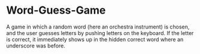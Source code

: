 # Word-Guess-Game

A game in which a random word (here an orchestra instrument) is chosen, and the user guesses letters by pushing letters on the keyboard.  If the letter is correct, it immediately shows up in the hidden correct word where an underscore was before.  

